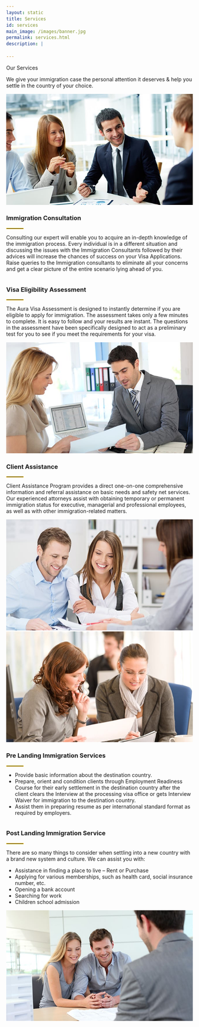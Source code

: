 ```yaml
---
layout: static
title: Services
id: services
main_image: /images/banner.jpg
permalink: services.html
description: |
 
---
```

<div class="ui vertical stripe pad_140 services_page" >
   <div class="ui container">
      <p class="section_heading mb_40 theme_green text_center">Our Services</p>
      <p class="text_center p_16">We give your immigration case the personal attention it deserves & help you settle in the country of your choice.</p>
      <div class="ui grid centered middle aligned stackable mt_50">
        <div class="eight wide column">
            <img src="images/services-img1.jpg" class="ui image">
        </div>
        <div class="eight wide column left aligned">
            <h3 class="p_20">Immigration Consultation</h3>
                  <div class="mb_20 mt_20"> 
                    <hr style="max-width:100%;width:45px; border:1px solid #fecd2a;">
                  </div>
                <p class="p_16"> Consulting our expert will enable you to acquire an in-depth knowledge of the immigration process. Every individual is in a different situation and discussing the issues with the Immigration Consultants followed by their advices will increase the chances of success on your Visa Applications. Raise queries to the Immigration consultants to eliminate all your concerns and get a clear picture of the entire scenario lying ahead of you.</p>
        </div>
      </div>
      <div class="ui grid centered middle aligned stackable mt_50">
        <div class="eight wide column left aligned">
            <h3 class="p_20">Visa Eligibility Assessment</h3>
                  <div class="mb_20 mt_20"> 
                    <hr style="max-width:100%;width:45px; border:1px solid #fecd2a;">
                  </div>
                <p class="p_16"> The Aura Visa Assessment is designed to instantly determine if you are eligible to apply for immigration. The assessment takes only a few minutes to complete. It is easy to follow and your results are instant. The questions in the assessment have been specifically designed to act as a preliminary test for you to see if you meet the requirements for your visa.</p>
        </div>
        <div class="eight wide column">
            <img src="images/services-img2.jpg" class="ui image">
        </div>
      </div>
      <div class="ui grid centered middle aligned stackable mt_50">
        <div class="eight wide column left aligned">
            <h3 class="p_20">Client Assistance</h3>
                  <div class="mb_20 mt_20"> 
                    <hr style="max-width:100%;width:45px; border:1px solid #fecd2a;">
                  </div>
                <p class="p_16"> Client Assistance Program provides a direct one-on-one comprehensive information and referral assistance on basic needs and safety net services. Our experienced attorneys assist with obtaining temporary or permanent immigration status for executive, managerial and professional employees, as well as with other immigration-related matters.</p>
        </div>
        <div class="eight wide column">
            <img src="images/services-img4.jpg" class="ui image">
        </div>
      </div>
      <div class="ui grid centered middle aligned stackable mt_50">
        <div class="eight wide column">
            <img src="images/services-img5.jpg" class="ui image">
        </div>
        <div class="eight wide column left aligned">
            <h3 class="p_20">Pre Landing Immigration Services</h3>
                  <div class="mb_20 mt_20"> 
                    <hr style="max-width:100%;width:45px; border:1px solid #fecd2a;">
                  </div>
                  <ul>
                    <li class="p_16">Provide basic information about the destination country.</li>
                    <li class="p_16">Prepare, orient and condition clients through Employment Readiness Course for their early settlement in the destination country after the client clears the Interview at the processing visa office or gets Interview Waiver for immigration to the destination country.</li>
                    <li class="p_16">Assist them in preparing resume as per international standard format as required by employers.</li>
                  </ul>
        </div>
      </div>
      <div class="ui grid centered middle aligned stackable mt_50">
        <div class="eight wide column left aligned">
            <h3 class="p_20">Post Landing  Immigration Service</h3>
                  <div class="mb_20 mt_20"> 
                    <hr style="max-width:100%;width:45px; border:1px solid #fecd2a;">
                  </div>
                <p class="p_16"> There are so many things to consider when settling into a new country with a brand new system and culture. We can assist you with:</p>
                 <ul>
                  <li class="p_16">Assistance in finding a place to live – Rent or Purchase</li>
                  <li class="p_16">Applying for various memberships, such as health card, social insurance number, etc.</li>
                  <li class="p_16">Opening a bank account</li>
                  <li class="p_16">Searching for work</li>
                  <li class="p_16">Children school admission</li>
                </ul>
        </div>
        <div class="eight wide column">
            <img src="images/services-img6.jpg" class="ui image">
        </div>
      </div>
   </div>
</div>
